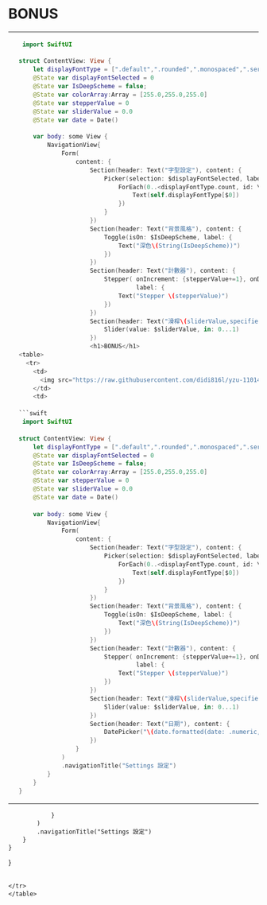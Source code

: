 <h1>BONUS</h1>
<table>
  <tr>
    <td>
      <img src="https://raw.githubusercontent.com/didi816l/yzu-1101422-swift/main/IMG_0370.jpg">
    </td>
    <td>
      
```swift
 import SwiftUI

struct ContentView: View {
    let displayFontType = [".default",".rounded",".monospaced",".serif"]
    @State var displayFontSelected = 0
    @State var IsDeepScheme = false;
    @State var colorArray:Array = [255.0,255.0,255.0]
    @State var stepperValue = 0
    @State var sliderValue = 0.0
    @State var date = Date()
    
    var body: some View {
        NavigationView{
            Form(
                content: {
                    Section(header: Text("字型設定"), content: {
                        Picker(selection: $displayFontSelected, label: Text("字型選擇")){
                            ForEach(0..<displayFontType.count, id: \.self, content:{
                                Text(self.displayFontType[$0])  
                            })
                        }
                    })
                    Section(header: Text("背景風格"), content: {
                        Toggle(isOn: $IsDeepScheme, label: {
                            Text("深色\(String(IsDeepScheme))")
                        })
                    })
                    Section(header: Text("計數器"), content: {
                        Stepper( onIncrement: {stepperValue+=1}, onDecrement: {stepperValue-=1},
                                 label: {
                            Text("Stepper \(stepperValue)")
                        })
                    })
                    Section(header: Text("滑桿\(sliderValue,specifier: "%.2f")"), content: {
                        Slider(value: $sliderValue, in: 0...1)
                    })
                    <h1>BONUS</h1>
<table>
  <tr>
    <td>
      <img src="https://raw.githubusercontent.com/didi816l/yzu-1101422-swift/main/imghw2.png">
    </td>
    <td>
      
```swift
 import SwiftUI

struct ContentView: View {
    let displayFontType = [".default",".rounded",".monospaced",".serif"]
    @State var displayFontSelected = 0
    @State var IsDeepScheme = false;
    @State var colorArray:Array = [255.0,255.0,255.0]
    @State var stepperValue = 0
    @State var sliderValue = 0.0
    @State var date = Date()
    
    var body: some View {
        NavigationView{
            Form(
                content: {
                    Section(header: Text("字型設定"), content: {
                        Picker(selection: $displayFontSelected, label: Text("字型選擇")){
                            ForEach(0..<displayFontType.count, id: \.self, content:{
                                Text(self.displayFontType[$0])  
                            })
                        }
                    })
                    Section(header: Text("背景風格"), content: {
                        Toggle(isOn: $IsDeepScheme, label: {
                            Text("深色\(String(IsDeepScheme))")
                        })
                    })
                    Section(header: Text("計數器"), content: {
                        Stepper( onIncrement: {stepperValue+=1}, onDecrement: {stepperValue-=1},
                                 label: {
                            Text("Stepper \(stepperValue)")
                        })
                    })
                    Section(header: Text("滑桿\(sliderValue,specifier: "%.2f")"), content: {
                        Slider(value: $sliderValue, in: 0...1)
                    })
                    Section(header: Text("日期"), content: {
                        DatePicker("\(date.formatted(date: .numeric, time: .omitted))", selection: $date, displayedComponents: [.date])
                    })
                }
            )
            .navigationTitle("Settings 設定")
        }
    }
}

  ```
   
  </tr>
</table>

                }
            )
            .navigationTitle("Settings 設定")
        }
    }
}

  ```
   
  </tr>
</table>
